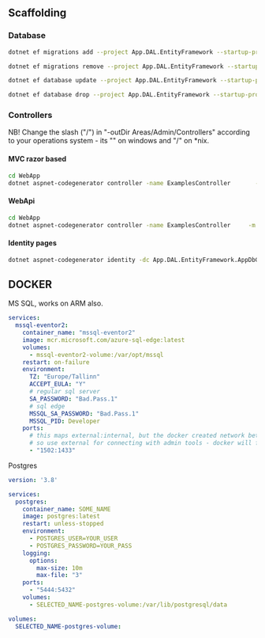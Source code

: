 ﻿## Scaffolding

### Database
~~~sh
dotnet ef migrations add --project App.DAL.EntityFramework --startup-project WebApp --context AppDbContext Initial

dotnet ef migrations remove --project App.DAL.EntityFramework --startup-project WebApp --context AppDbContext 

dotnet ef database update --project App.DAL.EntityFramework --startup-project WebApp

dotnet ef database drop --project App.DAL.EntityFramework --startup-project WebApp
~~~

### Controllers

NB! Change the slash ("/") in "-outDir Areas/Admin/Controllers" according to your operations system - its "\" on windows and "/" on *nix.

#### MVC razor based
~~~sh
cd WebApp
dotnet aspnet-codegenerator controller -name ExamplesController       -actions -m  App.Domain.Example    -dc AppDbContext -outDir Areas/Admin/Controllers --useDefaultLayout --useAsyncActions --referenceScriptLibraries -f

~~~

#### WebApi

~~~sh
cd WebApp
dotnet aspnet-codegenerator controller -name ExamplesController     -m App.Domain.Example     -actions -dc AppDbContext -outDir ApiControllers -api --useAsyncActions  -f
~~~


#### Identity pages
~~~sh
dotnet aspnet-codegenerator identity -dc App.DAL.EntityFramework.AppDbContext -f
~~~

## DOCKER

MS SQL, works on ARM also.

~~~yml
services:
  mssql-eventor2:
    container_name: "mssql-eventor2"
    image: mcr.microsoft.com/azure-sql-edge:latest
    volumes:
      - mssql-eventor2-volume:/var/opt/mssql
    restart: on-failure
    environment:
      TZ: "Europe/Tallinn"
      ACCEPT_EULA: "Y"
      # regular sql server
      SA_PASSWORD: "Bad.Pass.1"
      # sql edge
      MSSQL_SA_PASSWORD: "Bad.Pass.1"
      MSSQL_PID: Developer
    ports:
      # this maps external:internal, but the docker created network between images is connected directly - using the original ports
      # so use external for connecting with admin tools - docker will forward connection to internal port
      - "1502:1433"
~~~

Postgres

~~~yml
version: '3.8'

services:
  postgres:
    container_name: SOME_NAME
    image: postgres:latest
    restart: unless-stopped
    environment:
      - POSTGRES_USER=YOUR_USER
      - POSTGRES_PASSWORD=YOUR_PASS
    logging:
      options:
        max-size: 10m
        max-file: "3"
    ports:
      - "5444:5432"
    volumes:
      - SELECTED_NAME-postgres-volume:/var/lib/postgresql/data

volumes:
  SELECTED_NAME-postgres-volume:

~~~
